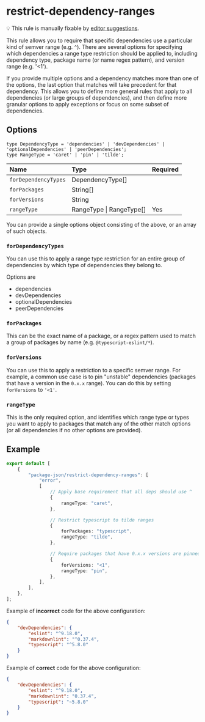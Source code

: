 # restrict-dependency-ranges

💡 This rule is manually fixable by [editor suggestions](https://eslint.org/docs/latest/use/core-concepts#rule-suggestions).

<!-- end auto-generated rule header -->

This rule allows you to require that specific dependencies use a particular kind
of semver range (e.g. `^`). There are several options for specifying which dependencies
a range type restriction should be applied to, including dependency type,
package name (or name regex pattern), and version range (e.g. '<1').

If you provide multiple options and a dependency matches more than one of the
options, the last option that matches will take precedent for that dependency.
This allows you to define more general rules that apply to all dependencies (or large
groups of dependencies), and then define more granular options to apply exceptions
or focus on some subset of dependencies.

## Options

`type DependencyType = 'dependencies' | 'devDependencies' | 'optionalDependencies' | 'peerDependencies';`\
`type RangeType = 'caret' | 'pin' | 'tilde';`

| Name                 | Type                     | Required |
| :------------------- | :----------------------- | :------- |
| `forDependencyTypes` | DependencyType[]         |          |
| `forPackages`        | String[]                 |          |
| `forVersions`        | String                   |          |
| `rangeType`          | RangeType \| RangeType[] | Yes      |

You can provide a single options object consisting of the above, or an array
of such objects.

### `forDependencyTypes`

You can use this to apply a range type restriction for an entire group of dependencies
by which type of dependencies they belong to.

Options are

- dependencies
- devDependencies
- optionalDependencies
- peerDependencies

### `forPackages`

This can be the exact name of a package, or a regex pattern used to match a
group of packages by name (e.g. `@typescript-eslint/*`).

### `forVersions`

You can use this to apply a restriction to a specific semver range. For example,
a common use case is to pin "unstable" dependencies (packages that have
a version in the `0.x.x` range). You can do this by setting `forVersions` to `'<1'`.

### `rangeType`

This is the only required option, and identifies which range type or types you
want to apply to packages that match any of the other match options (or all
dependencies if no other options are provided).

## Example

```ts
export default [
	{
		"package-json/restrict-dependency-ranges": [
			"error",
			[
				// Apply base requirement that all deps should use ^
				{
					rangeType: "caret",
				},

				// Restrict typescript to tilde ranges
				{
					forPackages: "typescript",
					rangeType: "tilde",
				},

				// Require packages that have 0.x.x versions are pinned
				{
					forVersions: "<1",
					rangeType: "pin",
				},
			],
		],
	},
];
```

Example of **incorrect** code for the above configuration:

```json
{
	"devDependencies": {
		"eslint": "^9.18.0",
		"markdownlint": "^0.37.4",
		"typescript": "^5.8.0"
	}
}
```

Example of **correct** code for the above configuration:

```json
{
	"devDependencies": {
		"eslint": "^9.18.0",
		"markdownlint": "0.37.4",
		"typescript": "~5.8.0"
	}
}
```
